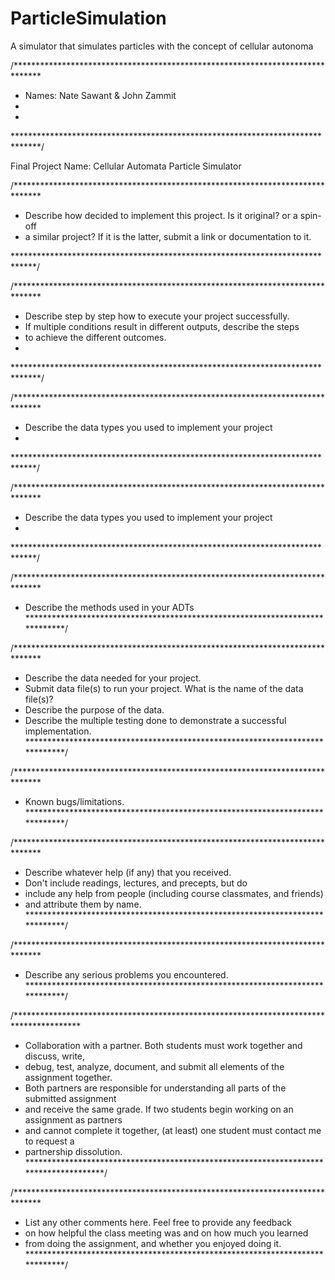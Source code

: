 # ParticleSimulation
 A simulator that simulates particles with the concept of cellular autonoma

/******************************************************************************
 *  Names: Nate Sawant & John Zammit  
 *      
 *
 ******************************************************************************/

Final Project Name: Cellular Automata Particle Simulator

/******************************************************************************
 *  Describe how decided to implement this project. Is it original? or a spin-off
 *  a similar project? If it is the latter, submit a link or documentation to it.

 
 *****************************************************************************/

/******************************************************************************
 *  Describe step by step how to execute your project successfully.
 * If multiple conditions result in different outputs, describe the steps 
 * to achieve the different outcomes.
 *
 ******************************************************************************/

 

/******************************************************************************
 *  Describe the data types you used to implement  your project
 *  
 *****************************************************************************/

 


/******************************************************************************
 *  Describe the data types you used to implement  your project
 *  
 *****************************************************************************/

/******************************************************************************
 *  Describe the methods used in your ADTs
 *****************************************************************************/

 


/******************************************************************************
 *  Describe the data needed for your project.
 *  Submit data file(s) to run your project. What is the name of the data file(s)?
 *  Describe the purpose of the data.
 *  Describe the multiple testing done to demonstrate a successful implementation.
 *****************************************************************************/

 

/******************************************************************************
 *  Known bugs/limitations.
 *****************************************************************************/


/******************************************************************************
 *  Describe whatever help (if any) that you received.
 *  Don't include readings, lectures, and precepts, but do
 *  include any help from people (including course classmates, and friends)
 *  and attribute them by name.
 *****************************************************************************/


/******************************************************************************
 *  Describe any serious problems you encountered.                    
 *****************************************************************************/


/***************************************************************************************
* Collaboration with a partner.  Both students must work together and discuss, write,
* debug, test, analyze, document, and submit all elements of the assignment together.
* Both partners are responsible for understanding all parts of the submitted assignment
* and receive the same grade. If two students begin working on an assignment as partners
* and cannot complete it together, (at least) one student must contact me to request a 
* partnership dissolution.
 **************************************************************************************/

 


/******************************************************************************
 *  List any other comments here. Feel free to provide any feedback   
 *  on  how helpful the class meeting was and on how much you learned 
 * from doing the assignment, and whether you enjoyed doing it.
 *****************************************************************************/